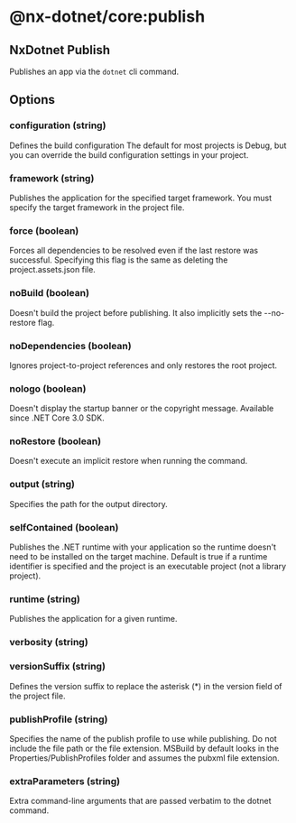 # @nx-dotnet/core:publish

## NxDotnet Publish

Publishes an app via the `dotnet` cli command.

## Options

### configuration (string)

Defines the build configuration The default for most projects is Debug, but you can override the build configuration settings in your project.

### framework (string)

Publishes the application for the specified target framework. You must specify the target framework in the project file.

### force (boolean)

Forces all dependencies to be resolved even if the last restore was successful. Specifying this flag is the same as deleting the project.assets.json file.

### noBuild (boolean)

Doesn&#39;t build the project before publishing. It also implicitly sets the --no-restore flag.

### noDependencies (boolean)

Ignores project-to-project references and only restores the root project.

### nologo (boolean)

Doesn&#39;t display the startup banner or the copyright message. Available since .NET Core 3.0 SDK.

### noRestore (boolean)

Doesn&#39;t execute an implicit restore when running the command.

### output (string)

Specifies the path for the output directory.

### selfContained (boolean)

Publishes the .NET runtime with your application so the runtime doesn&#39;t need to be installed on the target machine. Default is true if a runtime identifier is specified and the project is an executable project (not a library project).

### runtime (string)

Publishes the application for a given runtime.

### verbosity (string)

### versionSuffix (string)

Defines the version suffix to replace the asterisk (\*) in the version field of the project file.

### publishProfile (string)

Specifies the name of the publish profile to use while publishing. Do not include the file path or the file extension. MSBuild by default looks in the Properties/PublishProfiles folder and assumes the pubxml file extension.

### extraParameters (string)

Extra command-line arguments that are passed verbatim to the dotnet command.
